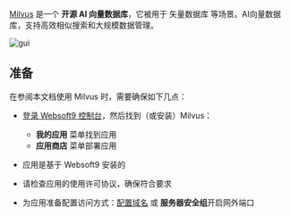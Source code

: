 [Milvus](https://milvus.io/) 是一个 **开源 AI 向量数据库**，它被用于 矢量数据库  等场景。AI向量数据库，支持高效相似搜索和大规模数据管理。


![gui](http://libs.websoft9.com/Websoft9/DocsPicture/zh/milvus/milvus-ui-websoft9.png)


## 准备

在参阅本文档使用 Milvus 时，需要确保如下几点：

- [登录 Websoft9 控制台](./login-console)，然后找到（或安装）Milvus：
  - **我的应用** 菜单找到应用 
  - **应用商店** 菜单部署应用

- 应用是基于 Websoft9 安装的

- 请检查应用的使用许可协议，确保符合要求


- 为应用准备配置访问方式：[配置域名](./domain-set) 或 **服务器安全组**开启网外端口